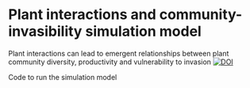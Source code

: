 # Plant interactions and community-invasibility simulation model
Plant interactions can lead to emergent relationships between plant community diversity, productivity and vulnerability to invasion
[![DOI](https://zenodo.org/badge/790595711.svg)](https://zenodo.org/doi/10.5281/zenodo.11044961)

Code to run the simulation model 
